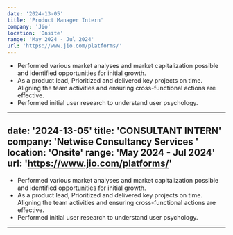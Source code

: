 ```yaml
---
date: '2024-13-05'
title: 'Product Manager Intern'
company: 'Jio'
location: 'Onsite'
range: 'May 2024 - Jul 2024'
url: 'https://www.jio.com/platforms/'
---
```


- Performed various market analyses and market capitalization possible and identified opportunities for initial growth.
- As a product lead, Prioritized and delivered key projects on time. Aligning the team activities and ensuring cross-functional actions are effective.
- Performed initial user research to understand user psychology.
---
date: '2024-13-05'
title: 'CONSULTANT INTERN'
company: 'Netwise Consultancy Services '
location: 'Onsite'
range: 'May 2024 - Jul 2024'
url: 'https://www.jio.com/platforms/'
---

- Performed various market analyses and market capitalization possible and identified opportunities for initial growth.
- As a product lead, Prioritized and delivered key projects on time. Aligning the team activities and ensuring cross-functional actions are effective.
- Performed initial user research to understand user psychology.
---

